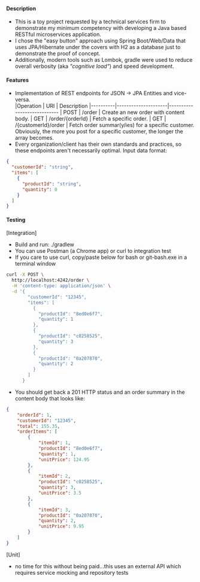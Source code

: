 #### Description ####
* This is a toy project requested by a technical services firm to demonstrate my minimum competency with developing a Java based RESTful microservices application.
* I chose the "easy button" approach using Spring Boot/Web/Data that uses JPA/Hibernate under the covers with H2 as a database just to demonstrate the proof of concept.
* Additionally, modern tools such as Lombok, gradle were used to reduce overall verbosity (aka _"cognitive load"_) and speed development.
#### Features ####
* Implementation of REST endpoints for JSON -> JPA Entities and vice-versa.  
|Operation | URI                 | Description
|----------|---------------------|----------------------------
|     POST | /order              | Create an new order with content body.
|     GET  | /order/{orderId}    | Fetch a specific order.
|     GET  | /{customerId}/order | Fetch order summar(y/ies) for a specific customer.  Obviously, the more you post for a specific customer, the longer the array becomes.
* Every organization/client has their own standards and practices, so these endpoints aren't necessarily optimal.
Input data format:
```json
{
  "customerId": "string",
  "items": [
    {
      "productId": "string",
      "quantity": 0
    }
  ]
}
```
#### Testing ####
[Integration]
* Build and run: ./gradlew
* You can use Postman (a Chrome app) or curl to integration test
* If you care to use curl, copy/paste below for bash or git-bash.exe in a terminal window
```sh
curl -X POST \
  http://localhost:4242/order \
  -H 'content-type: application/json' \
  -d '{
        "customerId": "12345",
        "items": [
          {
            "productId": "8ed0e6f7",
            "quantity": 1
          },
          {
            "productId": "c0258525",
            "quantity": 3
          },
          {
            "productId": "0a207870",
            "quantity": 2
          }
        ]
      }
```
* You should get back a 201 HTTP status and an order summary in the content body that looks like:
```json
{
    "orderId": 1,
    "customerId": "12345",
    "total": 155.35,
    "orderItems": [
        {
            "itemId": 1,
            "productId": "8ed0e6f7",
            "quantity": 1,
            "unitPrice": 124.95
        },
        {
            "itemId": 2,
            "productId": "c0258525",
            "quantity": 3,
            "unitPrice": 3.5
        },
        {
            "itemId": 3,
            "productId": "0a207870",
            "quantity": 2,
            "unitPrice": 9.95
        }
    ]
}
```
[Unit]
* no time for this without being paid...this uses an external API which requires service mocking and repository tests
